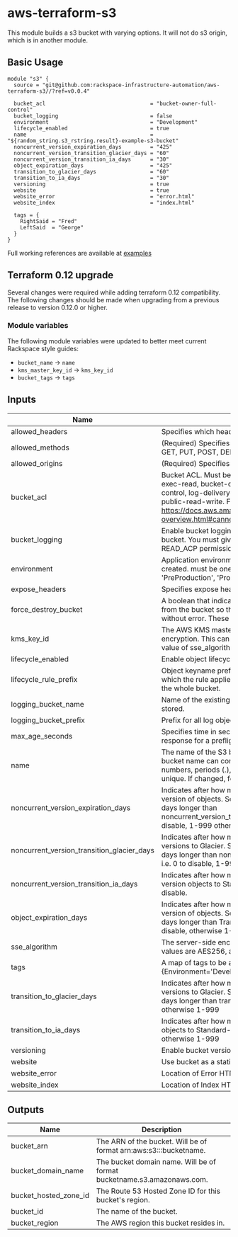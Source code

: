 # aws-terraform-s3

This module builds a s3 bucket with varying options.
It will not do s3 origin, which is in another module.

## Basic Usage

```
module "s3" {
  source = "git@github.com:rackspace-infrastructure-automation/aws-terraform-s3//?ref=v0.0.4"

  bucket_acl                                 = "bucket-owner-full-control"
  bucket_logging                             = false
  environment                                = "Development"
  lifecycle_enabled                          = true
  name                                       = "${random_string.s3_rstring.result}-example-s3-bucket"
  noncurrent_version_expiration_days         = "425"
  noncurrent_version_transition_glacier_days = "60"
  noncurrent_version_transition_ia_days      = "30"
  object_expiration_days                     = "425"
  transition_to_glacier_days                 = "60"
  transition_to_ia_days                      = "30"
  versioning                                 = true
  website                                    = true
  website_error                              = "error.html"
  website_index                              = "index.html"

  tags = {
    RightSaid = "Fred"
    LeftSaid  = "George"
  }
}
```

Full working references are available at [examples](examples)

## Terraform 0.12 upgrade

Several changes were required while adding terraform 0.12 compatibility.  The following changes should be
made when upgrading from a previous release to version 0.12.0 or higher.

### Module variables

The following module variables were updated to better meet current Rackspace style guides:

- `bucket_name` -> `name`
- `kms_master_key_id` -> `kms_key_id`
- `bucket_tags` -> `tags`

## Inputs

| Name | Description | Type | Default | Required |
|------|-------------|:----:|:-----:|:-----:|
| allowed\_headers | Specifies which headers are allowed. | list | `<list>` | no |
| allowed\_methods | (Required) Specifies which methods are allowed. Can be GET, PUT, POST, DELETE or HEAD. | list | `<list>` | no |
| allowed\_origins | (Required) Specifies which origins are allowed. | list | `<list>` | no |
| bucket\_acl | Bucket ACL. Must be either authenticated-read, aws-exec-read, bucket-owner-read, bucket-owner-full-control, log-delivery-write, private, public-read or public-read-write. For more details https://docs.aws.amazon.com/AmazonS3/latest/dev/acl-overview.html#canned-acl | string | `"bucket-owner-full-control"` | no |
| bucket\_logging | Enable bucket logging. Will store logs in another existing bucket. You must give the log-delivery group WRITE and READ_ACP permissions to the target bucket. i.e. true | false | string | `"false"` | no |
| environment | Application environment for which this network is being created. must be one of ['Development', 'Integration', 'PreProduction', 'Production', 'QA', 'Staging', 'Test'] | string | `"Development"` | no |
| expose\_headers | Specifies expose header in the response. | list | `<list>` | no |
| force\_destroy\_bucket | A boolean that indicates all objects should be deleted from the bucket so that the bucket can be destroyed without error. These objects are not recoverable. | string | `"false"` | no |
| kms\_key\_id | The AWS KMS master key ID used for the SSE-KMS encryption. This can only be used when you set the value of sse_algorithm as aws:kms. | string | `""` | no |
| lifecycle\_enabled | Enable object lifecycle management. i.e. true | false | string | `"false"` | no |
| lifecycle\_rule\_prefix | Object keyname prefix identifying one or more objects to which the rule applies. Set as an empty string to target the whole bucket. | string | `""` | no |
| logging\_bucket\_name | Name of the existing bucket where the logs will be stored. | string | `""` | no |
| logging\_bucket\_prefix | Prefix for all log object keys. i.e. logs/ | string | `""` | no |
| max\_age\_seconds | Specifies time in seconds that browser can cache the response for a preflight request. | string | `"600"` | no |
| name | The name of the S3 bucket for the access logs. The bucket name can contain only lowercase letters, numbers, periods (.), and dashes (-). Must be globally unique. If changed, forces a new resource. | string | n/a | yes |
| noncurrent\_version\_expiration\_days | Indicates after how many days we are deleting previous version of objects.  Set to 0 to disable or at least 365 days longer than noncurrent_version_transition_glacier_days. i.e. 0 to disable, 1-999 otherwise | string | `"0"` | no |
| noncurrent\_version\_transition\_glacier\_days | Indicates after how many days we are moving previous versions to Glacier.  Should be 0 to disable or at least 30 days longer than noncurrent_version_transition_ia_days. i.e. 0 to disable, 1-999 otherwise | string | `"0"` | no |
| noncurrent\_version\_transition\_ia\_days | Indicates after how many days we are moving previous version objects to Standard-IA storage. Set to 0 to disable. | string | `"0"` | no |
| object\_expiration\_days | Indicates after how many days we are deleting current version of objects. Set to 0 to disable or at least 365 days longer than TransitionInDaysGlacier. i.e. 0 to disable, otherwise 1-999 | string | `"0"` | no |
| sse\_algorithm | The server-side encryption algorithm to use. Valid values are AES256, aws:kms, and none | string | `"AES256"` | no |
| tags | A map of tags to be applied to the Bucket. i.e {Environment='Development'} | map | `<map>` | no |
| transition\_to\_glacier\_days | Indicates after how many days we are moving current versions to Glacier.  Should be 0 to disable or at least 30 days longer than transition_to_ia_days. i.e. 0 to disable, otherwise 1-999 | string | `"0"` | no |
| transition\_to\_ia\_days | Indicates after how many days we are moving current objects to Standard-IA storage. i.e. 0 to disable, otherwise 1-999 | string | `"0"` | no |
| versioning | Enable bucket versioning. i.e. true | false | string | `"false"` | no |
| website | Use bucket as a static website. i.e. true | false | string | `"false"` | no |
| website\_error | Location of Error HTML file. i.e. error.html | string | `"error.html"` | no |
| website\_index | Location of Index HTML file. i.e index.html | string | `"index.html"` | no |

## Outputs

| Name | Description |
|------|-------------|
| bucket\_arn | The ARN of the bucket. Will be of format arn:aws:s3:::bucketname. |
| bucket\_domain\_name | The bucket domain name. Will be of format bucketname.s3.amazonaws.com. |
| bucket\_hosted\_zone\_id | The Route 53 Hosted Zone ID for this bucket's region. |
| bucket\_id | The name of the bucket. |
| bucket\_region | The AWS region this bucket resides in. |
